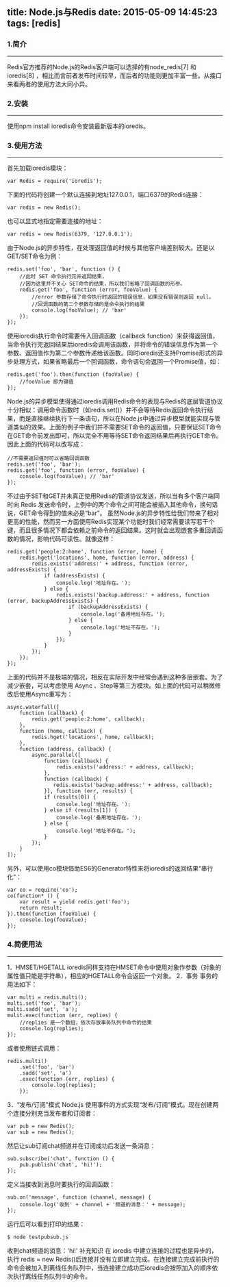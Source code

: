 title: Node.js与Redis
date: 2015-05-09 14:45:23
tags: [redis]
---
### 1.简介
---
Redis官方推荐的Node.js的Redis客户端可以选择的有node_redis[7] 和ioredis[8] ，相比而言前者发布时间较早，而后者的功能则更加丰富一些。从接口来看两者的使用方法大同小异。

### 2.安装
---
使用npm install ioredis命令安装最新版本的ioredis。

### 3.使用方法
---
首先加载ioredis模块：
```
var Redis = require('ioredis');
```
下面的代码将创建一个默认连接到地址127.0.0.1，端口6379的Redis连接：
```
var redis = new Redis();
```
也可以显式地指定需要连接的地址：
```
var redis = new Redis(6379, '127.0.0.1');
```
由于Node.js的异步特性，在处理返回值的时候与其他客户端差别较大。还是以GET/SET命令为例：
```
redis.set('foo', 'bar', function () {
    //此时 SET 命令执行完并返回结果，
    //因为这里并不关心 SET命令的结果，所以我们省略了回调函数的形参。
    redis.get('foo', function (error, fooValue) {
        //error 参数存储了命令执行时返回的错误信息，如果没有错误则返回 null。
        //回调函数的第二个参数存储的是命令执行的结果
        console.log(fooValue); // 'bar'
    });
});
```
  使用ioredis执行命令时需要传入回调函数（callback function）来获得返回值，当命令执行完返回结果后ioredis会调用该函数，并将命令的错误信息作为第一个参数、返回值作为第二个参数传递给该函数。同时ioredis还支持Promise形式的异步处理方式，如果省略最后一个回调函数，命令语句会返回一个Promise值，如：
```
redis.get('foo').then(function (fooValue) {
    //fooValue 即为键值
});
```

  Node.js的异步模型使得通过ioredis调用Redis命令的表现与Redis的底层管道协议十分相似：调用命令函数时（如redis.set()）并不会等待Redis返回命令执行结果，而是直接继续执行下一条语句，所以在Node.js中通过异步模型就能实现与管道类似的效果。上面的例子中我们并不需要SET命令的返回值，只要保证SET命令在GET命令前发出即可，所以完全不用等待SET命令返回结果后再执行GET命令。因此上面的代码可以改写成：
```
//不需要返回值时可以省略回调函数
redis.set('foo', 'bar');
redis.get('foo', function (error, fooValue) {
    console.log(fooValue); // 'bar'
});
```
  不过由于SET和GET并未真正使用Redis的管道协议发送，所以当有多个客户端同时向 Redis 发送命令时，上例中的两个命令之间可能会被插入其他命令，换句话说，GET命令得到的值未必是“bar”。
  虽然Node.js的异步特性给我们带来了相对更高的性能，然而另一方面使用Redis实现某个功能时我们经常需要读写若干个键，而且很多情况下都会依赖之前命令的返回结果。这时就会出现嵌套多重回调函数的情况，影响代码可读性。就像这样：
```
redis.get('people:2:home', function (error, home) {
    redis.hget('locations', home, function (error, address) {
        redis.exists('address:' + address, function (error, addressExists) {
            if (addressExists) {
                console.log('地址存在。');
            } else {
                redis.exists('backup.address:' + address, function (error, backupAddressExists) {
                    if (backupAddressExists) {
                        console.log('备用地址存在。');
                    } else {
                        console.log('地址不存在。');
                    }
                });
            }
        });
    });
});
```
上面的代码并不是极端的情况，相反在实际开发中经常会遇到这种多层嵌套。为了减少嵌套，可以考虑使用 Async 、Step等第三方模块。如上面的代码可以稍微修改后使用Async重写为：
```
async.waterfall([
    function (callback) {
        redis.get('people:2:home', callback);
    },
    function (home, callback) {
        redis.hget('locations', home, callback);
    },
    function (address, callback) {
        async.parallel([
            function (callback) {
                redis.exists('address:' + address, callback);
            },
            function (callback) {
               redis.exists('backup.address:' + address, callback);
            }], function (err, results) {
            if (results[0]) {
                console.log('地址存在。');
            } else if (results[1]) {
                console.log('备用地址存在。');
            } else {
                console.log('地址不存在。');
            }
        });
    }
]);
```
另外，可以使用co模块借助ES6的Generator特性来将ioredis的返回结果“串行化”：
```
var co = require('co');
co(function* () {
    var result = yield redis.get('foo');
    return result;
}).then(function (fooValue) {
    console.log(fooValue);
});
```

### 4.简便用法
---
1．HMSET/HGETALL
  ioredis同样支持在HMSET命令中使用对象作参数（对象的属性值只能是字符串），相应的HGETALL命令会返回一个对象。
2．事务
  事务的用法如下：
```
var multi = redis.multi();
multi.set('foo', 'bar');
multi.sadd('set', 'a');
mulit.exec(function (err, replies) {
    //replies 是一个数组，依次存放事务队列中命令的结果
    console.log(replies);
});
```
或者使用链式调用：
```
redis.multi()
    .set('foo', 'bar')
    .sadd('set', 'a')
    .exec(function (err, replies) {
        console.log(replies);
    });
```
3．“发布/订阅”模式
  Node.js 使用事件的方式实现“发布/订阅”模式。现在创建两个连接分别充当发布者和订阅者：
```
var pub = new Redis();
var sub = new Redis();
```
然后让sub订阅chat频道并在订阅成功后发送一条消息：
```
sub.subscribe('chat', function () {
    pub.publish('chat', 'hi!');
});
```
定义当接收到消息时要执行的回调函数：
```
sub.on('message', function (channel, message) {
    console.log('收到' + channel + '频道的消息：' + message);
});
```
运行后可以看到打印的结果：
```
$ node testpubsub.js
```
收到chat频道的消息：'hi!'
补充知识 在 ioredis 中建立连接的过程也是异步的，执行 redis = new Redis()后连接并没有立即建立完成。在连接建立完成前执行的命令会被加入到离线任务队列中，当连接建立成功后ioredis会按照加入的顺序依次执行离线任务队列中的命令。



